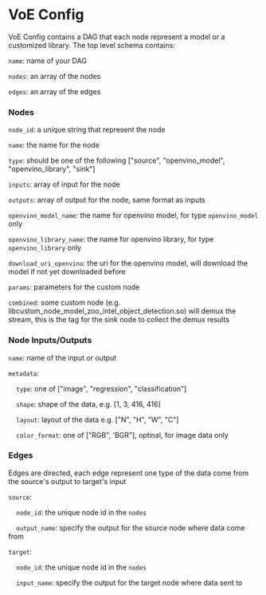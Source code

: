 # VoE Config

VoE Config contains a DAG that each node represent a model or a customized library. The top level schema contains:

```name```: name of your DAG

```nodes```: an array of the nodes

```edges```: an array of the edges



### Nodes

```node_id```: a unique string that represent the node

```name```: the name for the node

```type```: should be one of the following ["source", "openvino_model", "openvino_library", "sink"]

```inputs```: array of input for the node

```outputs```: array of output for the node, same format as inputs

```openvino_model_name```: the name for openvino model, for type ```openvino_model``` only

```openvino_library_name```: the name for openvino library, for type ```openvino_library``` only

```download_uri_openvino```: the uri for the openvino model, will download the model if not yet downloaded before

```params```: parameters for the custom node

```combined```: some custom node (e.g. libcustom_node_model_zoo_intel_object_detection.so) will demux the stream, this is the tag for the sink node to collect the demux results




### Node Inputs/Outputs

```name```: name of the input or output

```metadata```:

&nbsp;&nbsp;&nbsp;&nbsp;```type```: one of ["image", "regression", "classification"]

&nbsp;&nbsp;&nbsp;&nbsp;```shape```: shape of the data, e.g. [1, 3, 416, 416]

&nbsp;&nbsp;&nbsp;&nbsp;```layout```: layout of the data e.g. ["N", "H", "W", "C"]

&nbsp;&nbsp;&nbsp;&nbsp;```color_format```: one of ["RGB", 'BGR"], optinal, for image data only




### Edges

Edges are directed, each edge represent one type of the data come from the source's output to target's input

```source```:

&nbsp;&nbsp;&nbsp;&nbsp;```node_id```: the unique node id in the `nodes`
    
&nbsp;&nbsp;&nbsp;&nbsp;```output_name```: specify the output for the source node where data come from

```target```:

&nbsp;&nbsp;&nbsp;&nbsp;```node_id```: the unique node id in the `nodes`
   
&nbsp;&nbsp;&nbsp;&nbsp;```input_name```: specify the output for the target node where data sent to
